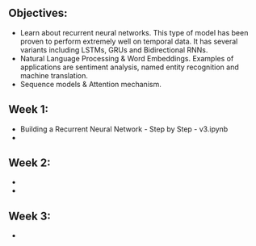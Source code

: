 
## Objectives:
  - Learn about recurrent neural networks. This type of model has been proven to perform extremely well on temporal data. It has several variants including LSTMs, GRUs and Bidirectional RNNs.
  - Natural Language Processing & Word Embeddings. Examples of applications are sentiment analysis, named entity recognition and machine translation.
  - Sequence models & Attention mechanism.
  
## Week 1:
  - Building a Recurrent Neural Network - Step by Step - v3.ipynb
  - 
  
## Week 2:
  - 
  - 
  
## Week 3:
  - 
  
